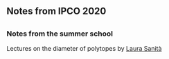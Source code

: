 <h2> Notes from IPCO 2020 <h2>

<h3> Notes from the summer school </h3>

Lectures on the diameter of polytopes by <a href="http://www.math.uwaterloo.ca/~lsanita/">Laura Sanità</a>